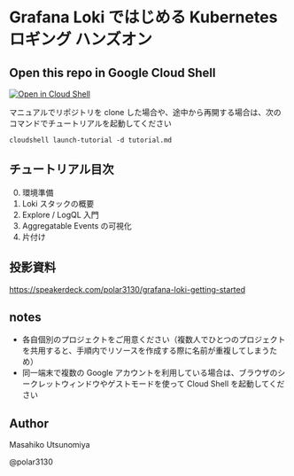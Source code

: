 # Grafana Loki ではじめる Kubernetes ロギング ハンズオン

## Open this repo in Google Cloud Shell

[![Open in Cloud Shell](https://gstatic.com/cloudssh/images/open-btn.svg)](https://ssh.cloud.google.com/cloudshell/open?git_repo=https://github.com/polar3130/grafana-loki-getting-started.git&page=editor&tutorial=tutorial.md)

マニュアルでリポジトリを clone した場合や、途中から再開する場合は、次のコマンドでチュートリアルを起動してください

```
cloudshell launch-tutorial -d tutorial.md
```

## チュートリアル目次

0. 環境準備
1. Loki スタックの概要
2. Explore / LogQL 入門
3. Aggregatable Events の可視化
4. 片付け 

## 投影資料

https://speakerdeck.com/polar3130/grafana-loki-getting-started

## notes

- 各自個別のプロジェクトをご用意ください（複数人でひとつのプロジェクトを共用すると、手順内でリソースを作成する際に名前が重複してしまうため）
- 同一端末で複数の Google アカウントを利用している場合は、ブラウザのシークレットウィンドウやゲストモードを使って Cloud Shell を起動してください

## Author

Masahiko Utsunomiya

@polar3130
